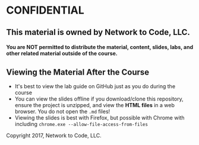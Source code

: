 # CONFIDENTIAL

## This material is owned by Network to Code, LLC.

#### You are **NOT** permitted to distribute the material, content, slides, labs, and other related material outside of the course.

## Viewing the Material After the Course

* It's best to view the lab guide on GitHub just as you do during the course
* You can view the slides offline if you download/clone this repository, ensure the project is unzipped, and view the **HTML files** in a web browser.  You do not open the `.md` files!  
* Viewing the slides is best with Firefox, but possible with Chrome with including `chrome.exe --allow-file-access-from-files`

Copyright 2017, Network to Code, LLC.